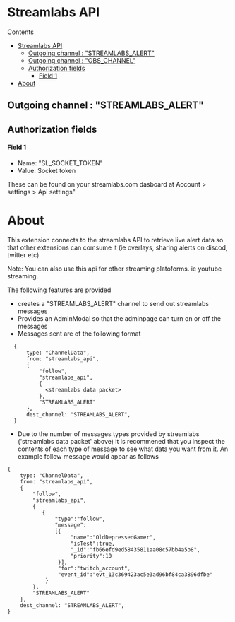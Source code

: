 # Streamlabs API
Contents
- [Streamlabs API](#streamlabs-api)
  - [Outgoing channel : "STREAMLABS_ALERT"](#outgoing-channel--streamlabs_alert)
  - [Outgoing channel : "OBS_CHANNEL"](#outgoing-channel--obs_channel)
  - [Authorization fields](#authorization-fields)
      - [Field 1](#field-1)
- [About](#about)
## Outgoing channel : "STREAMLABS_ALERT"
## Authorization fields
#### Field 1
- Name: "SL_SOCKET_TOKEN"
- Value: Socket token

These can be found on your streamlabs.com dasboard at Account > settings > Api settings"
# About
This extension connects to the streamlabs API to retrieve live alert data so that other extensions can comsume it (ie overlays, sharing alerts on discod, twitter etc)

Note: You can also use this api for other streaming platoforms. ie youtube streaming.

The following features are provided
- creates a "STREAMLABS_ALERT" channel to send out streamlabs messages
- Provides an AdminModal so that the adminpage can turn on or off the messages
- Messages sent are of the following format
```
  {
      type: "ChannelData",
      from: "streamlabs_api",
      {
          "follow",
          "streamlabs_api",
          {
            <streamlabs data packet>
          },
          "STREAMLABS_ALERT"
      },
      dest_channel: "STREAMLABS_ALERT",
  }
```
- Due to the number of messages types provided by streamlabs ('streamlabs data packet' above) it is recommened that you inspect the contents of each type of message to see what data you want from it. An example follow message would appar as follows
```
{
    type: "ChannelData",
    from: "streamlabs_api",
    {
        "follow",
        "streamlabs_api",
        {
           {
               "type":"follow",
               "message":
               [{
                    "name":"OldDepressedGamer",
                    "isTest":true,
                    "_id":"fb66efd9ed58435811aa08c57bb4a5b8",
                    "priority":10
                }],
                "for":"twitch_account",
                "event_id":"evt_13c369423ac5e3ad96bf84ca3896dfbe"
            }
        },
        "STREAMLABS_ALERT"
    },
    dest_channel: "STREAMLABS_ALERT",
}
```